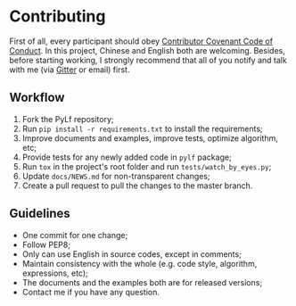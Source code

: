 # Contributing
First of all, every participant should obey [Contributor Covenant Code of Conduct](CODE_OF_CONDUCT.md). In this project,
Chinese and English both are welcoming. Besides, before starting working, I strongly recommend that all of you notify
and talk with me (via [Gitter](https://gitter.im/Python-PyLf/PyLf) or email) first.

## Workflow
1. Fork the PyLf repository;
2. Run `pip install -r requirements.txt` to install the requirements;
3. Improve documents and examples, improve tests, optimize algorithm, etc;
4. Provide tests for any newly added code in `pylf` package;
5. Run `tox` in the project's root folder and run `tests/watch_by_eyes.py`;
6. Update `docs/NEWS.md` for non-transparent changes;
7. Create a pull request to pull the changes to the master branch.

## Guidelines
* One commit for one change;
* Follow PEP8;
* Only can use English in source codes, except in comments;
* Maintain consistency with the whole (e.g. code style, algorithm, expressions, etc);
* The documents and the examples both are for released versions; 
* Contact me if you have any question.
